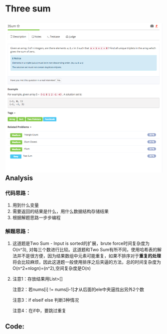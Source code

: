 # Three sum

## ![](../../../.gitbook/assets/screen-shot-2017-08-19-at-9.05.52-pm.png)Analysis

### 代码思路：

1. 用到什么变量 
2. 需要返回的结果是什么，用什么数据结构存储结果 
3. 根据解题思路一步步编程 

### 解题思路：

1. 这道题是Two Sum - Input is sorted的扩展，brute force时间复杂度为O\(n^3\), 对每三个数进行比较。这道题和Two Sum有所不同，使用哈希表的解法并不是很方便，因为结果数组中元素可能重复，如果不排序对于**重复的处理**将会比较麻烦，因此这道题一般使用排序之后夹逼的方法，总的时间复杂度为O\(n^2+nlogn\)=\(n^2\),空间复杂度是O\(n\)
2. 注意1：存放结果用List&gt;\[\]

   注意2：若nums\[i\] != nums\[i-1\]才从后面的ele中夹逼找出另外2个数

   注意3：if elseif else 判断3种情况

   注意4：在if中，要跳过重复

## Code:

```text

```

